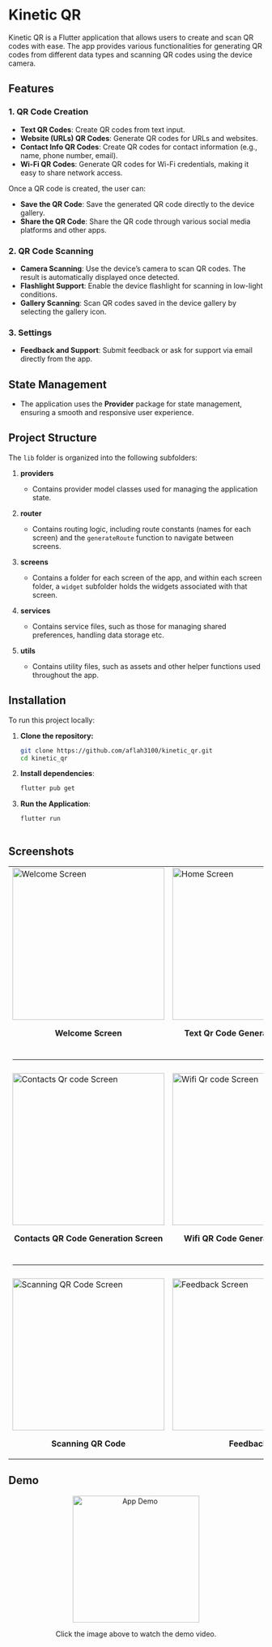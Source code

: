 # Kinetic QR

Kinetic QR is a Flutter application that allows users to create and scan QR codes with ease. The app provides various functionalities for generating QR codes from different data types and  scanning QR codes using the device camera. 

## Features

### 1. QR Code Creation
- **Text QR Codes**: Create QR codes from text input.
- **Website (URLs) QR Codes**: Generate QR codes for URLs and websites.
- **Contact Info QR Codes**: Create QR codes for contact information (e.g., name, phone number, email).
- **Wi-Fi QR Codes**: Generate QR codes for Wi-Fi credentials, making it easy to share network access.

Once a QR code is created, the user can:
- **Save the QR Code**: Save the generated QR code directly to the device gallery.
- **Share the QR Code**: Share the QR code through various social media platforms and other apps.

### 2. QR Code Scanning
- **Camera Scanning**: Use the device’s camera to scan QR codes. The result is automatically displayed once detected.
- **Flashlight Support**: Enable the device flashlight for scanning in low-light conditions.
- **Gallery Scanning**: Scan QR codes saved in the device gallery by selecting the gallery icon.

### 3. Settings
- **Feedback and Support**: Submit feedback or ask for support via email directly from the app.

## State Management
- The application uses the **Provider** package for state management, ensuring a smooth and responsive user experience.

## Project Structure

The `lib` folder is organized into the following subfolders:

1. **providers**
   - Contains provider model classes used for managing the application state.
  
2. **router**
   - Contains routing logic, including route constants (names for each screen) and the `generateRoute` function to navigate between screens.

3. **screens**
   - Contains a folder for each screen of the app, and within each screen folder, a `widget` subfolder holds the widgets associated with that screen.

4. **services**
   - Contains service files, such as those for managing shared preferences, handling data storage etc. 

5. **utils**
   - Contains utility files, such as assets and other helper functions used throughout the app.

## Installation

To run this project locally:

1. **Clone the repository:**
   ```bash
   git clone https://github.com/aflah3100/kinetic_qr.git
   cd kinetic_qr
   
2. **Install dependencies**:
   ```bash
   flutter pub get

3. **Run the Application**:
   ```bash
   flutter run



## Screenshots

<table>
  <tr>
    <td>
      <img src="screenshots/start_screen.png" alt="Welcome Screen" width="300"/>
      <p align="center"><b>Welcome Screen</b></p>
    </td>
    <td>
      <img src="screenshots/text_qr_code_generation_screen.png" alt="Home Screen" width="300"/>
      <p align="center"><b>Text Qr Code Generation Screen</b></p>
    </td>
    <td>
      <img src="screenshots/website_qr_code_generation_screen.png" alt="Website Qr code Screen " width="300"/>
      <p align="center"><b>Website QR code Generation Screen</b></p>
    </td>
  </tr>
   <tr><td colspan="3"><hr style="margin: 20px 0;"></td></tr>

  <tr>
    <td>
      <img src="screenshots/contacts_qr_code_generation_screen.png" alt="Contacts Qr code Screen" width="300"/>
      <p align="center"><b>Contacts QR Code Generation Screen</b></p>
    </td>
    <td>
      <img src="screenshots/wifi_qr_code_generation_screen.png" alt="Wifi Qr code Screen" width="300"/>
      <p align="center"><b>Wifi QR Code Generation Screen</b></p>
    </td>
    <td>
      <img src="screenshots/qr_code_display_screen.png" alt="WR code display Screen" width="300"/>
      <p align="center"><b>QR Code Display Screen</b></p>
    </td>
  </tr>
  <tr><td colspan="3"><hr style="margin: 20px 0;"></td></tr>

  <tr>
    <td>
      <img src="screenshots/scanning_qr_code.png" alt="Scanning QR Code Screen" width="300"/>
      <p align="center"><b>Scanning QR Code</b></p>
    </td>
    <td>
      <img src="screenshots/feedback.png" alt="Feedback Screen" width="300"/>
      <p align="center"><b>Feedback</b></p>
    </td>
  </tr>
</table>

## Demo

<p align="center">
  <a href="https://drive.google.com/file/d/1W9AGtDviCWOjY-FSvaV0itSBGZTO5bG9/view?usp=sharing" target="_blank">
    <img src="demo_video/demo_gif.gif" alt="App Demo" width="250"/>
  </a>
</p>

<p align="center"> Click the image above to watch the demo video.</p>

